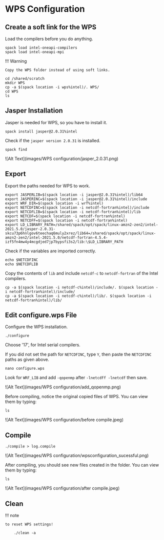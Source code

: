 # WPS Configuration

## **Create a soft link for the WPS**

Load the compilers before you do anything.
    
    spack load intel-oneapi-compilers
    spack load intel-oneapi-mpi

!!! Warning

    Copy the WPS folder instead of using soft links.


```
cd /shared/scratch
mkdir WPS
cp -a $(spack location -i wps%intel)/. WPS/
cd WPS
ls
```

## **Jasper Installation**

Jasper is needed for WPS, so you have to install it.

    spack install jasper@2.0.31%intel

Check if the `jasper version 2.0.31` is installed.

    spack find

![Alt Text](images/WPS configuration/jasper_2.0.31.png)

## **Export**

Export the paths needed for WPS to work.

    export JASPERLIB=$(spack location -i jasper@2.0.31%intel)/lib64
    export JASPERINC=$(spack location -i jasper@2.0.31%intel)/include
    export WRF_DIR=$(spack location -i wrf%intel)
    export NETCDFINC=$(spack location -i netcdf-fortran%intel)/include
    export NETCDFLIB=$(spack location -i netcdf-fortran%intel)/lib
    export NETCDF=$(spack location -i netcdf-fortran%intel)
    export NETCDFF=$(spack location -i netcdf-fortran%intel)
    export LD_LIBRARY_PATH=/shared/spack/opt/spack/linux-amzn2-zen2/intel-2021.5.0/jasper-2.0.31-skcu73p6hnlgov6teechaq6muly2xrez/lib64=/shared/spack/opt/spack/linux-amzn2-zen2/intel-2021.5.0/netcdf-fortran-4.5.4-izf5fn4mw4y4mcgdjed7jp7bypsfi3s2/lib:\$LD_LIBRARY_PATH

Check if the variables are imported correctly.

    echo $NETCDFINC
    echo $NETCDFLIB
    
Copy the contents of `lib` and include `netcdf-c` to `netcdf-fortran` of the Intel compilers.

    cp -a $(spack location -i netcdf-c%intel)/include/. $(spack location -i netcdf-fortran%intel)/include/
    cp -a $(spack location -i netcdf-c%intel)/lib/. $(spack location -i netcdf-fortran%intel)/lib/ 




## **Edit configure.wps File**   

Configure the WPS installation.

    ./configure


Choose '17', for Intel serial compilers.

If you did not set the path for `NETCDFINC`, type `Y`, then paste the `NETCDFINC` paths as given above.


    nano configure.wps


Look for `WRF_LIB` and add `-qopenmp` after `-lnetcdff -lnetcdf` then save.

![Alt Text](images/WPS configuration/add_qopenmp.png)

Before compiling, notice the original copied files of WPS. You can view them by typing:

    ls

![Alt Text](images/WPS configuration/before compile.jpeg)

## **Compile**  
    
    ./compile > log.compile

![Alt Text](images/WPS configuration/wpsconfiguration_sucessful.png)

After compiling, you should see new files created in the folder. You can view them by typing:

    ls

![Alt Text](images/WPS configuration/after compile.jpeg)

## **Clean**

!!! note

    to reset WPS settings!
        
        ./clean -a


